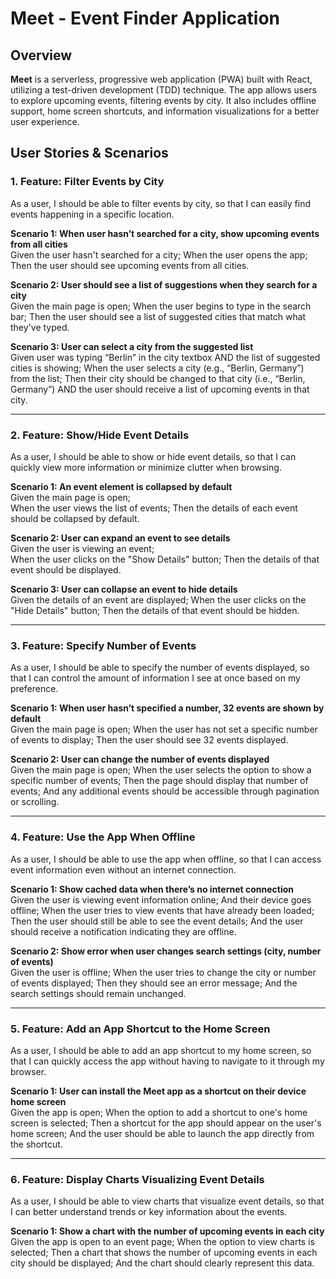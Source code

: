 # Meet - Event Finder Application

## Overview

**Meet** is a serverless, progressive web application (PWA) built with React, utilizing a test-driven development (TDD) technique. The app allows users to explore upcoming events, filtering events by city. It also includes offline support, home screen shortcuts, and information visualizations for a better user experience.

## User Stories & Scenarios

### 1. **Feature: Filter Events by City**

As a user, I should be able to filter events by city, so that I can easily find events happening in a specific location.

**Scenario 1: When user hasn’t searched for a city, show upcoming events from all cities**  
Given the user hasn't searched for a city;
When the user opens the app;  
Then the user should see upcoming events from all cities.

**Scenario 2: User should see a list of suggestions when they search for a city**  
Given the main page is open;
When the user begins to type in the search bar;
Then the user should see a list of suggested cities that match what they've typed.

**Scenario 3: User can select a city from the suggested list**  
Given user was typing “Berlin” in the city textbox AND the list of suggested cities is showing;
When the user selects a city (e.g., “Berlin, Germany”) from the list;
Then their city should be changed to that city (i.e., “Berlin, Germany”) AND the user should receive a list of upcoming events in that city.

---

### 2. **Feature: Show/Hide Event Details**

As a user, I should be able to show or hide event details, so that I can quickly view more information or minimize clutter when browsing.

**Scenario 1: An event element is collapsed by default**  
Given the main page is open;  
When the user views the list of events;
Then the details of each event should be collapsed by default.

**Scenario 2: User can expand an event to see details**  
Given the user is viewing an event;  
When the user clicks on the "Show Details" button;
Then the details of that event should be displayed.

**Scenario 3: User can collapse an event to hide details**  
Given the details of an event are displayed;
When the user clicks on the "Hide Details" button;
Then the details of that event should be hidden.

---

### 3. **Feature: Specify Number of Events**

As a user, I should be able to specify the number of events displayed, so that I can control the amount of information I see at once based on my preference.

**Scenario 1: When user hasn’t specified a number, 32 events are shown by default**  
Given the main page is open;
When the user has not set a specific number of events to display;
Then the user should see 32 events displayed.

**Scenario 2: User can change the number of events displayed**  
Given the main page is open;
When the user selects the option to show a specific number of events;
Then the page should display that number of events;
And any additional events should be accessible through pagination or scrolling.

---

### 4. **Feature: Use the App When Offline**

As a user, I should be able to use the app when offline, so that I can access event information even without an internet connection.

**Scenario 1: Show cached data when there’s no internet connection**  
Given the user is viewing event information online;
And their device goes offline;
When the user tries to view events that have already been loaded;
Then the user should still be able to see the event details;
And the user should receive a notification indicating they are offline.

**Scenario 2: Show error when user changes search settings (city, number of events)**  
Given the user is offline;
When the user tries to change the city or number of events displayed;
Then they should see an error message;
And the search settings should remain unchanged.

---

### 5. **Feature: Add an App Shortcut to the Home Screen**

As a user, I should be able to add an app shortcut to my home screen, so that I can quickly access the app without having to navigate to it through my browser.

**Scenario 1: User can install the Meet app as a shortcut on their device home screen**  
Given the app is open;
When the option to add a shortcut to one's home screen is selected;
Then a shortcut for the app should appear on the user's home screen;
And the user should be able to launch the app directly from the shortcut.

---

### 6. **Feature: Display Charts Visualizing Event Details**

As a user, I should be able to view charts that visualize event details, so that I can better understand trends or key information about the events.

**Scenario 1: Show a chart with the number of upcoming events in each city**  
Given the app is open to an event page;
When the option to view charts is selected;
Then a chart that shows the number of upcoming events in each city should be displayed;
And the chart should clearly represent this data.
